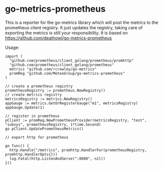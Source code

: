 # go-metrics-prometheus

This is a reporter for the go-metrics library which will post the metrics to the prometheus client registry.
It just updates the registry, taking care of exporting the metrics is still your responsibility.
It is based on https://github.com/deathowl/go-metrics-prometheus

Usage:

```
import (
  "github.com/prometheus/client_golang/prometheus/promhttp"
  "github.com/prometheus/client_golang/prometheus"
  metrics "github.com/rcrowley/go-metrics"
  promReg "github.com/MeteoGroup/go-metrics-prometheus"
)

// create a prometheus registry
prometheusRegistry := prometheus.NewRegistry()
// create metrics registry
metricsRegistry := metrics.NewRegistry()
appGauge := metrics.GetOrRegisterGauge("m1", metricsRegistry)
appGauge.Update(1)

// register in prometheus
pClient := promReg.NewPrometheusProvider(metricsRegistry, "test", "subsys", prometheusRegistry, 1*time.Second)
go pClient.UpdatePrometheusMetrics()

// export http for prometheus

go func() {
  http.Handle("/metrics", promhttp.HandlerFor(prometheusRegistry, promhttp.HandlerOpts{}))
  log.Fatal(http.ListenAndServe(":8080", nil))
}()

```
